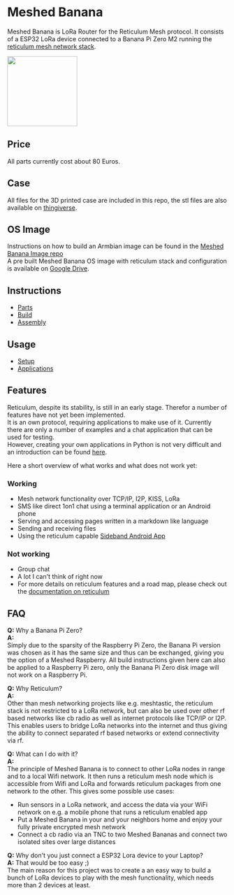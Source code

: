 # Meshed Banana
Meshed Banana is LoRa Router for the Reticulum Mesh protocol. It consists of a ESP32 LoRa device connected to a Banana Pi Zero M2 running the [reticulum mesh network stack](https://unsigned.io/projects/reticulum/).

<img src="https://github.com/Vault2501/Meshed-Banana-Device/wiki/pictures/Meshed_Banana.jpg" width="160">

## Price
All parts currently cost about 80 Euros.

## Case
All files for the 3D printed case are included in this repo, the stl files are also available on [thingiverse](https://www.thingiverse.com/thing:5359788).

## OS Image
Instructions on how to build an Armbian image can be found in the [Meshed Banana Image repo](https://github.com/Vault2501/Meshed-Banana-image)<br>
A pre built Meshed Banana OS image with reticulum stack and configuration is available on [Google Drive](https://drive.google.com/file/d/1nXWuWTRe8JUrRl9gqgPucEm9WEflFm2d/view?usp=sharing).

## Instructions
- [Parts](https://github.com/Vault2501/Meshed-Banana-Device/wiki/Parts)
- [Build](https://github.com/Vault2501/Meshed-Banana-Device/wiki/Build)
- [Assembly](https://github.com/Vault2501/Meshed-Banana-Device/wiki/Assembly)

## Usage
- [Setup](https://github.com/Vault2501/Meshed-Banana-Device/wiki/Setup)
- [Applications](https://github.com/Vault2501/Meshed-Banana-Device/wiki/Applications)

## Features
Reticulum, despite its stability, is still in an early stage. Therefor a number of features have not yet been implemented.<br>
It is an own protocol, requiring applications to make use of it. Currently there are only a number of examples and a chat application that can be used for testing.<br>
However, creating your own applications in Python is not very difficult and an introduction can be found [here](https://markqvist.github.io/Reticulum/manual/gettingstartedfast.html#develop-a-program-with-reticulum).<br>

Here a short overview of what works and what does not work yet:

### Working
- Mesh network functionality over TCP/IP, I2P, KISS, LoRa
- SMS like direct 1on1 chat using a terminal application or an Android phone
- Serving and accessing pages written in a markdown like language
- Sending and receiving files
- Using the reticulum capable [Sideband Android App](https://unsigned.io/sideband/)

### Not working
- Group chat
- A lot I can't think of right now
- For more details on reticulum features and a road map, please check out the [documentation on reticulum](https://markqvist.github.io/Reticulum/manual/)

## FAQ
**Q:** Why a Banana Pi Zero?<br>
**A:**<br>
Simply due to the sparsity of the Raspberry Pi Zero, the Banana Pi version was chosen as it has the same size and thus can be exchanged, giving you the option of a Meshed Raspberry. All build instructions given here can also be applied to a Raspberry Pi zero, only the Banana Pi Zero disk image will not work on a Raspberry Pi.

**Q:** Why Reticulum?<br>
**A:**<br>
Other than mesh networking projects like e.g. meshtastic, the reticulum stack is not restricted to a LoRa network, but can also be used over other rf based networks like cb radio as well as internet protocols like TCP/IP or I2P. This enables users to bridge LoRa networks into the internet and thus giving the ability to connect separated rf based networks or extend connectivity via rf.<br>

**Q:** What can I do with it?<br>
**A:**<br>
The principle of Meshed Banana is to connect to other LoRa nodes in range and to a local Wifi network. It then runs a reticulum mesh node which is accessible from Wifi and LoRa and forwards reticulum packages from one network to the other. This gives some possible use cases:<br>

- Run sensors in a LoRa network, and access the data via your WiFi network on e.g. a mobile phone that runs a reticulum enabled app
- Put a Meshed Banana in your and your neighbors home and enjoy your fully private encrypted mesh network
- Connect a cb radio via an TNC to two Meshed Bananas and connect two isolated sites over large distances<br>

**Q:** Why don't you just connect a ESP32 Lora device to your Laptop?<br>
**A:** That would be too easy ;)<br>
The main reason for this project was to create a an easy way to build a bunch of LoRa devices to play with the mesh functionality, which needs more than 2 devices at least.<br>
